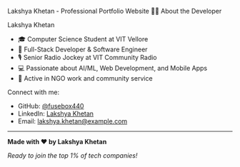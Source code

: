 ﻿Lakshya Khetan - Professional Portfolio Website
 👨‍💻 About the Developer

Lakshya Khetan
- 🎓 Computer Science Student at VIT Vellore
- 💼 Full-Stack Developer & Software Engineer
- 🎙️ Senior Radio Jockey at VIT Community Radio
- 💻 Passionate about AI/ML, Web Development, and Mobile Apps
- 🌟 Active in NGO work and community service

Connect with me:
- GitHub: [@fusebox440](https://github.com/fusebox440)
- LinkedIn: [Lakshya Khetan](https://linkedin.com/in/lakshya-khetan)
- Email: lakshya.khetan@example.com

---

**Made with ❤️ by Lakshya Khetan**

*Ready to join the top 1% of tech companies!*


